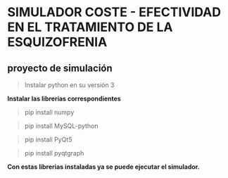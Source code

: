 
# SIMULADOR COSTE - EFECTIVIDAD EN EL TRATAMIENTO DE LA ESQUIZOFRENIA

## proyecto de simulación 

> Instalar python en su versión 3

**Instalar las librerias correspondientes**

> pip install numpy

> pip install MySQL-python

> pip install PyQt5

> pip install pyqtgraph


**Con estas librerias instaladas ya se puede ejecutar el simulador.**


